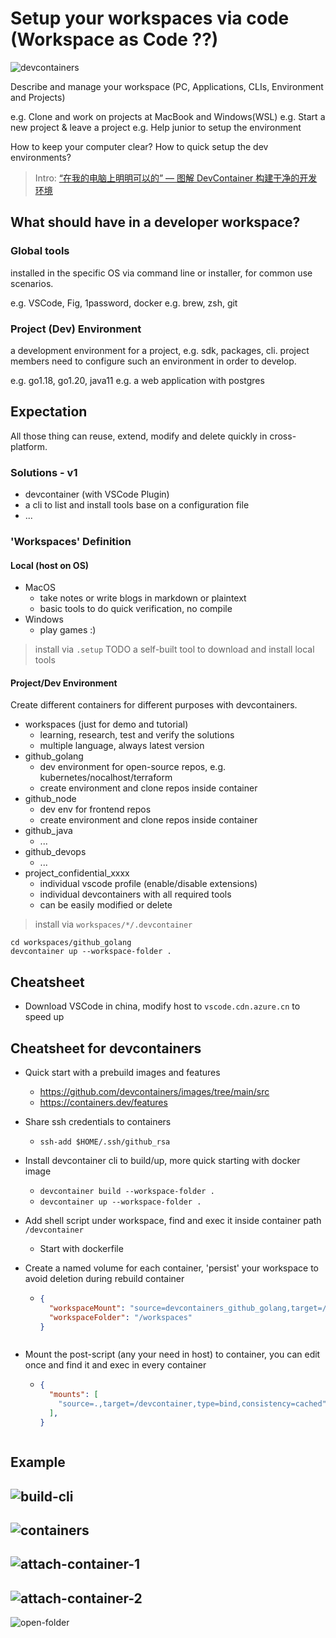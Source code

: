 # Setup your workspaces via code (Workspace as Code ??)

![devcontainers](https://user-images.githubusercontent.com/24785373/218241704-668e2384-8381-4003-8405-cbe757cd7721.png)

Describe and manage your workspace (PC, Applications, CLIs, Environment and Projects)

e.g. Clone and work on projects at MacBook and Windows(WSL)
e.g. Start a new project & leave a project
e.g. Help junior to setup the environment

How to keep your computer clear? How to quick setup the dev environments?

> Intro: [“在我的电脑上明明可以的” — 图解 DevContainer 构建干净的开发环境](https://zhuanlan.zhihu.com/p/604545087)

## What should have in a developer workspace?

### Global tools

installed in the specific OS via command line or installer, for common use scenarios.

e.g. VSCode, Fig, 1password, docker
e.g. brew, zsh, git

### Project (Dev) Environment

a development environment for a project, e.g. sdk, packages, cli.
project members need to configure such an environment in order to develop.

e.g. go1.18, go1.20, java11
e.g. a web application with postgres

## Expectation

All those thing can reuse, extend, modify and delete quickly in cross-platform.

### Solutions - v1

- devcontainer (with VSCode Plugin)
- a cli to list and install tools base on a configuration file
- ...

### 'Workspaces' Definition

#### Local (host on OS)

- MacOS
  - take notes or write blogs in markdown or plaintext
  - basic tools to do quick verification, no compile
- Windows
  - play games :)

> install via `.setup`
> TODO a self-built tool to download and install local tools

#### Project/Dev Environment

Create different containers for different purposes with devcontainers.

- workspaces (just for demo and tutorial)
  - learning, research, test and verify the solutions
  - multiple language, always latest version
- github_golang
  - dev environment for open-source repos, e.g. kubernetes/nocalhost/terraform
  - create environment and clone repos inside container
- github_node
  - dev env for frontend repos
  - create environment and clone repos inside container
- github_java
  - ...
- github_devops
  - ...
- project_confidential_xxxx
  - individual vscode profile (enable/disable extensions)
  - individual devcontainers with all required tools
  - can be easily modified or delete

> install via `workspaces/*/.devcontainer`

``` shell
cd workspaces/github_golang
devcontainer up --workspace-folder .
```

## Cheatsheet

- Download VSCode in china, modify host to `vscode.cdn.azure.cn` to speed up

## Cheatsheet for devcontainers

- Quick start with a prebuild images and features
  - <https://github.com/devcontainers/images/tree/main/src>
  - <https://containers.dev/features>
- Share ssh credentials to containers
  - `ssh-add $HOME/.ssh/github_rsa`
- Install devcontainer cli to build/up, more quick starting with docker image
  - `devcontainer build --workspace-folder .`
  - `devcontainer up --workspace-folder .`
- Add shell script under workspace, find and exec it inside container path `/devcontainer`
  - Start with dockerfile
- Create a named volume for each container, 'persist' your workspace to avoid deletion during rebuild container

  - ```json
    {
      "workspaceMount": "source=devcontainers_github_golang,target=/workspaces,type=volume",
      "workspaceFolder": "/workspaces"
    }

  ```json

- Mount the post-script (any your need in host) to container, you can edit once and find it and exec in every container

  - ```json
    {
      "mounts": [
        "source=.,target=/devcontainer,type=bind,consistency=cached"
      ],
    }

  ```json

## Example

![build-cli](./docs/build-cli.png)
---

![containers](./docs/containers.png)
---

![attach-container-1](./docs/attach-container-1.png)
---

![attach-container-2](./docs/attach-container-2.png)
---

![open-folder](./docs/open-folder.png)

